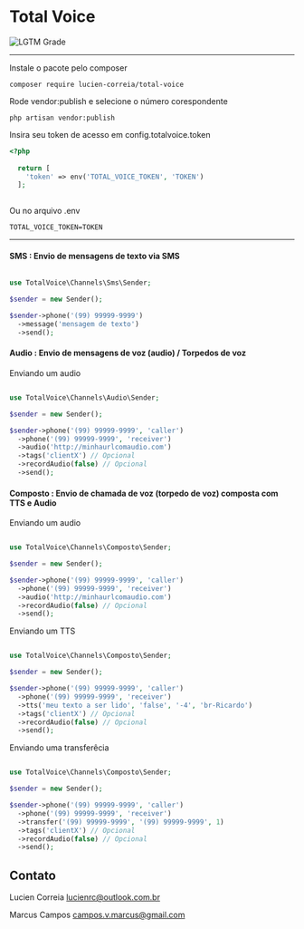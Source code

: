 # Total Voice

![LGTM Grade](https://img.shields.io/badge/tag-v1.3-5a5.svg)

---

Instale o pacote pelo composer

`composer require lucien-correia/total-voice`

Rode vendor:publish e selecione o número corespondente

`php artisan vendor:publish`

Insira seu token de acesso em config.totalvoice.token

```php
<?php
  
  return [
    'token' => env('TOTAL_VOICE_TOKEN', 'TOKEN')
  ];
  
```

Ou no arquivo .env

```
TOTAL_VOICE_TOKEN=TOKEN
```

---

#### SMS : Envio de mensagens de texto via SMS

```php

use TotalVoice\Channels\Sms\Sender;

$sender = new Sender();

$sender->phone('(99) 99999-9999')
  ->message('mensagem de texto')
  ->send();

```

#### Audio : Envio de mensagens de voz (audio) / Torpedos de voz

Enviando um audio


```php

use TotalVoice\Channels\Audio\Sender;

$sender = new Sender();

$sender->phone('(99) 99999-9999', 'caller')
  ->phone('(99) 99999-9999', 'receiver')
  ->audio('http://minhaurlcomaudio.com')
  ->tags('clientX') // Opcional
  ->recordAudio(false) // Opcional
  ->send();

```

#### Composto : Envio de chamada de voz (torpedo de voz) composta com TTS e Audio

Enviando um audio 

```php

use TotalVoice\Channels\Composto\Sender;

$sender = new Sender();

$sender->phone('(99) 99999-9999', 'caller')
  ->phone('(99) 99999-9999', 'receiver')
  ->audio('http://minhaurlcomaudio.com')
  ->recordAudio(false) // Opcional
  ->send();

```

Enviando um TTS

```php

use TotalVoice\Channels\Composto\Sender;

$sender = new Sender();

$sender->phone('(99) 99999-9999', 'caller')
  ->phone('(99) 99999-9999', 'receiver')
  ->tts('meu texto a ser lido', 'false', '-4', 'br-Ricardo') 
  ->tags('clientX') // Opcional
  ->recordAudio(false) // Opcional
  ->send();

```

Enviando uma transferêcia

```php

use TotalVoice\Channels\Composto\Sender;

$sender = new Sender();

$sender->phone('(99) 99999-9999', 'caller')
  ->phone('(99) 99999-9999', 'receiver')
  ->transfer('(99) 99999-9999', '(99) 99999-9999', 1) 
  ->tags('clientX') // Opcional
  ->recordAudio(false) // Opcional
  ->send();

```

## Contato

Lucien Correia <lucienrc@outlook.com.br>

Marcus Campos <campos.v.marcus@gmail.com>
